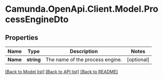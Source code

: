 # Camunda.OpenApi.Client.Model.ProcessEngineDto

## Properties

Name | Type | Description | Notes
------------ | ------------- | ------------- | -------------
**Name** | **string** | The name of the process engine. | [optional] 

[[Back to Model list]](../README.md#documentation-for-models) [[Back to API list]](../README.md#documentation-for-api-endpoints) [[Back to README]](../README.md)

